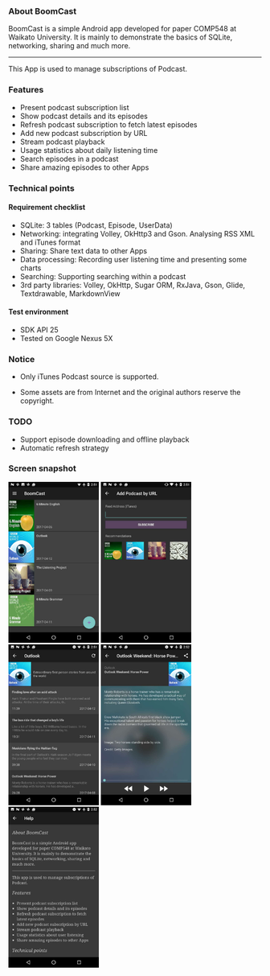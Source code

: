 ### About BoomCast

BoomCast is a simple Android app developed for paper COMP548 at Waikato University.
It is mainly to demonstrate the basics of SQLite, networking, sharing and much more.

---

This App is used to manage subscriptions of Podcast.

### Features

- Present podcast subscription list
- Show podcast details and its episodes
- Refresh podcast subscription to fetch latest episodes
- Add new podcast subscription by URL
- Stream podcast playback
- Usage statistics about daily listening time
- Search episodes in a podcast
- Share amazing episodes to other Apps

### Technical points

#### Requirement checklist

* SQLite: 3 tables (Podcast, Episode, UserData)
* Networking: integrating Volley, OkHttp3 and Gson. Analysing RSS XML and iTunes format
* Sharing: Share text data to other Apps
* Data processing: Recording user listening time and presenting some charts
* Searching: Supporting searching within a podcast
* 3rd party libraries: Volley, OkHttp, Sugar ORM, RxJava, Gson, Glide, Textdrawable, MarkdownView

#### Test environment

- SDK API 25
- Tested on Google Nexus 5X

### Notice

- Only iTunes Podcast source is supported.

- Some assets are from Internet and the original authors reserve the copyright.

### TODO

- Support episode downloading and offline playback
- Automatic refresh strategy

### Screen snapshot

<img src="snapshot1.jpeg" width="180" />
<img src="snapshot2.jpeg" width="180" />
<img src="snapshot3.jpeg" width="180" />
<img src="snapshot4.jpeg" width="180" />
<img src="snapshot5.jpeg" width="180" />
